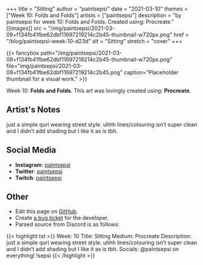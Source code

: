 +++
title =       "Sitting"
author =      "paintsepsi"
date =        "2021-03-10"
themes =      ["Week 10: Folds and Folds"]
artists =     ["paintsepsi"]
description = "by paintsepsi for week 10: Folds and Folds. Created using: Procreate."
[[images]]
              src = "/img/paintsepsi/2021-03-09+f134fb41fbe62dbf11697219214c2b45-thumbnail-w720px.png"
              href = "/blog/paintsepsi-week-10-d23d"
              alt = "Sitting"
              stretch = "cover"
+++


{{< fancybox path="/img/paintsepsi/2021-03-09+f134fb41fbe62dbf11697219214c2b45-thumbnail-w720px.png" file="img/paintsepsi/2021-03-09+f134fb41fbe62dbf11697219214c2b45.png" caption="Placeholder thumbnail for a visual work." >}}


Week 10: **Folds and Folds**. This art was lovingly created using: **Procreate**.

## Artist's Notes

just a simple qurl wearing street style. uhhh lines/colouring isn’t super clean and I didn’t add shading but I like it as is tbh.

## Social Media

- **Instagram**: <a href='https://instagram.com/paintsepsi' target='_blank'>paintsepsi</a>
- **Twitter**: <a href='https://twitter.com/paintsepsi' target='_blank'>paintsepsi</a>
- **Twitch**: <a href='https://twitch.tv/paintsepsi' target='_blank'>paintsepsi</a>

## Other

- Edit this page on [GitHub](https://github.com/teaminkling/web-refresh/edit/main/content/blog/paintsepsi-week-10-d23d.md).
- Create [a bug ticket](https://github.com/teaminkling/web-refresh/issues/new?assignees=&labels=bug&template=problem-report.md&title=) for the developer.
- Parsed source from Discord is as follows:

{{< highlight txt >}}
Week: 10
Title: Sitting
Medium: Procreate
Description: just a simple qurl wearing street style. uhhh lines/colouring isn’t super clean and I didn’t add shading but I like it as is tbh. 
Socials: @paintsepsi on everything! !sepsi
{{< /highlight >}}